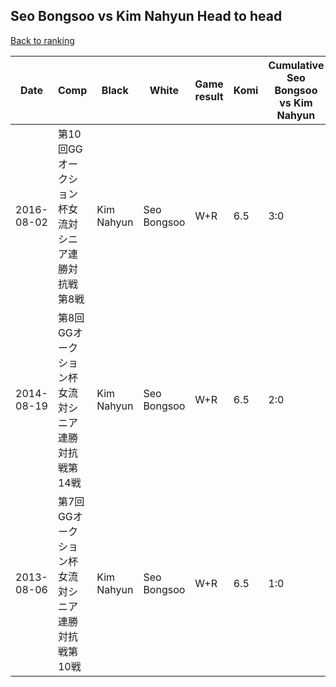## Seo Bongsoo vs Kim Nahyun Head to head

[Back to ranking](../../index.md)




| **Date** | **Comp** | **Black** | **White** | **Game result** | **Komi** | **Cumulative Seo Bongsoo vs Kim Nahyun** | **Seo Bongsoo streak** | **Kim Nahyun streak** | 
| --- | --- | --- | --- | --- | --- | --- | --- | --- |
| 2016-08-02 | 第10回GGオークション杯女流対シニア連勝対抗戦第8戦 | Kim Nahyun | Seo Bongsoo | W+R | 6.5 | 3:0 | 3 | 0 | 
| 2014-08-19 | 第8回GGオークション杯女流対シニア連勝対抗戦第14戦 | Kim Nahyun | Seo Bongsoo | W+R | 6.5 | 2:0 | 2 | 0 | 
| 2013-08-06 | 第7回GGオークション杯女流対シニア連勝対抗戦第10戦 | Kim Nahyun | Seo Bongsoo | W+R | 6.5 | 1:0 | 1 | 0 |




